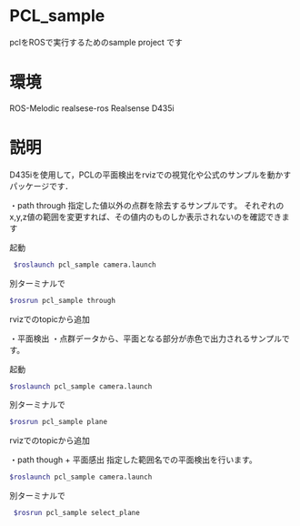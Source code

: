 # PCL_sample
pclをROSで実行するためのsample project です


# 環境
ROS-Melodic
realsese-ros
Realsense D435i

# 説明
D435iを使用して，PCLの平面検出をrvizでの視覚化や公式のサンプルを動かすパッケージです．

・path through
 指定した値以外の点群を除去するサンプルです。
 それぞれのx,y,z値の範囲を変更すれば、その値内のものしか表示されないのを確認できます
 
 起動
```sh
 $roslaunch pcl_sample camera.launch
 ```
 別ターミナルで
 ```sh
 $rosrun pcl_sample through
 ```
 rvizでのtopicから追加
 
 ・平面検出
 ・点群データから、平面となる部分が赤色で出力されるサンプルです。
 
 起動
 ```sh
 $roslaunch pcl_sample camera.launch
 ```
 別ターミナルで
 ```sh
 $rosrun pcl_sample plane
 ```
  rvizでのtopicから追加
  
  ・path though + 平面感出
  指定した範囲名での平面検出を行います。
 ```sh
 $roslaunch pcl_sample camera.launch
 ```
 別ターミナルで
```sh
 $rosrun pcl_sample select_plane
```
 
